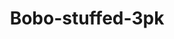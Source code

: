 ---
title: Bobo-stuffed-3pk
name: Bobo's stuffed 3pk
description: Bobo's Stuffed 3-Pack is a delightful assortment of stuffed pastries that are perfect for indulging in a sweet and satisfying snack. Each pack features three delicious pastries filled with a variety of flavorful and comforting fillings, making them a treat for your taste buds.
price: $24.99
imageUrl: ["/assets/images/snackboxes/bobo1/1.jpg", "/assets/images/snackboxes/bobo1/2.jpg", "/assets/images/snackboxes/bobo1/3.png", "/assets/images/snackboxes/bobo1/4.png"]
tags: -product
imageAlt: "Picture of bobo stuffed treats"
---